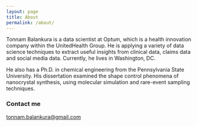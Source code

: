 ```yaml
---
layout: page
title: About
permalink: /about/
---
```


Tonnam Balankura is a data scientist at Optum, which is a health innovation company within the UnitedHealth Group.
He is applying a variety of data science techniques to extract useful insights from clinical data, claims data and social media data.
Currently, he lives in Washington, DC.

He also has a Ph.D. in chemical engineering from the Pennsylvania State University.
His dissertation examined the shape control phenomena of nanocrystal synthesis, using molecular simulation and rare-event sampling techniques.

### Contact me

[tonnam.balankura@gmail.com](mailto:tonnam.balankura@gmail.com)